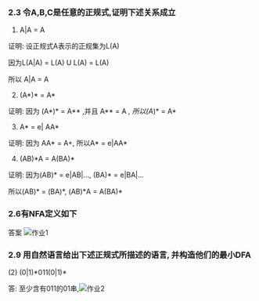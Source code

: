 <!--
 * Author       : ajin
 * Date         : 2020-03-06 16:23:15
 * Description  : 
 * email        : ajin_w@163.com
 * 那曾梦想屠龙的少年，终会变成油腻的中年大叔，端坐于显示器前，从指尖流淌的代码，终会改变整个世界
 -->


### 2.3 令A,B,C是任意的正规式,证明下述关系成立

1. A|A = A

证明: 设正规式A表示的正规集为L(A)

因为L(A|A) = L(A) U L(A) = L(A)

所以 A|A = A

2. (A*)* = A*

证明: 因为 (A*)* = A** ,并且 A** = A *, 所以(A*)* = A*

3. A* = e| AA*

证明: 因为 AA* = A+, 所以A* = e|AA*

4. (AB)\*A = A(BA)*

证明: 因为(AB)* = e|AB|..., (BA)* = e|BA|...

所以(AB)* = (BA)\*, (AB)\*A = A(BA)*

### 2.6有NFA定义如下
答案 
![作业1](https://s1.ax1x.com/2020/03/20/8gVdVs.png)


### 2.9 用自然语言给出下述正规式所描述的语言, 并构造他们的最小DFA

(2) (0|1)*011(0|1)\*

答: 至少含有011的01串,![作业2](https://s1.ax1x.com/2020/03/20/8gP5PU.png)




